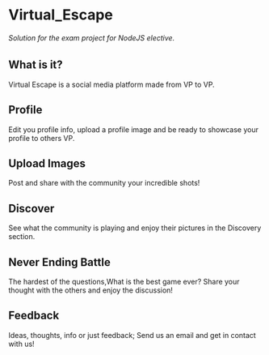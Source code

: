 # Virtual_Escape
###### Solution for the exam project for NodeJS elective.

## What is it?
Virtual Escape is a social media platform made from VP to VP.

## Profile
Edit you profile info, upload a profile image and be ready to showcase your profile to others VP.

## Upload Images
Post and share with the community your incredible shots!

## Discover
See what the community is playing and enjoy their pictures in the Discovery section.

## Never Ending Battle
The hardest of the questions,What is the best game ever?
Share your thought with the others and enjoy the discussion!

## Feedback
Ideas, thoughts, info or just feedback; Send us an email and get in contact with us!


